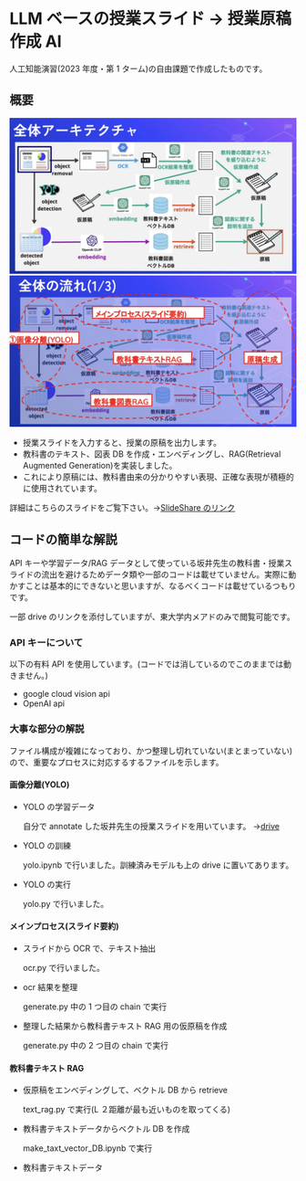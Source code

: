 # LLM ベースの授業スライド → 授業原稿作成 AI

人工知能演習(2023 年度・第 1 ターム)の自由課題で作成したものです。

## 概要

![全体像](image/%E5%85%A8%E4%BD%93%E5%83%8F.png)
![役割](image/%E5%BD%B9%E5%89%B2.png)

- 授業スライドを入力すると、授業の原稿を出力します。
- 教科書のテキスト、図表 DB を作成・エンべディングし、RAG(Retrieval Augmented Generation)を実装しました。
- これにより原稿には、教科書由来の分かりやすい表現、正確な表現が積極的に使用されています。

詳細はこちらのスライドをご覧下さい。→[SlideShare のリンク](https://www.slideshare.net/TakuoTachibana1/llm-7cb3)

## コードの簡単な解説

API キーや学習データ/RAG データとして使っている坂井先生の教科書・授業スライドの流出を避けるためデータ類や一部のコードは載せていません。実際に動かすことは基本的にできないと思いますが、なるべくコードは載せているつもりです。

一部 drive のリンクを添付していますが、東大学内メアドのみで閲覧可能です。

### API キーについて

以下の有料 API を使用しています。(コードでは消しているのでこのままでは動きません。)

- google cloud vision api
- OpenAI api

### 大事な部分の解説

ファイル構成が複雑になっており、かつ整理し切れていない(まとまっていない)ので、重要なプロセスに対応するするファイルを示します。

#### 画像分離(YOLO)

- YOLO の学習データ

  自分で annotate した坂井先生の授業スライドを用いています。 →[drive](https://drive.google.com/drive/folders/1C5eWUI9phhVtZt1MaRNVQxD1j5bEFK3Y?usp=sharing)

- YOLO の訓練

  yolo.ipynb で行いました。訓練済みモデルも上の drive に置いてあります。

- YOLO の実行

  yolo.py で行いました。

#### メインプロセス(スライド要約)

- スライドから OCR で、テキスト抽出

  ocr.py で行いました。

- ocr 結果を整理

  generate.py 中の 1 つ目の chain で実行

- 整理した結果から教科書テキスト RAG 用の仮原稿を作成

  generate.py 中の 2 つ目の chain で実行

#### 教科書テキスト RAG

- 仮原稿をエンべディングして、ベクトル DB から retrieve

  text_rag.py で実行(L ２距離が最も近いものを取ってくる)

- 教科書テキストデータからベクトル DB を作成

  make_taxt_vector_DB.ipynb で実行

- 教科書テキストデータ
